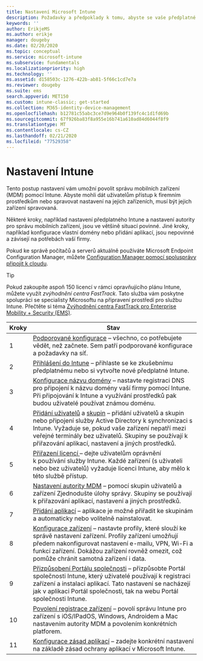 ```yaml
---
title: Nastavení Microsoft Intune
description: Požadavky a předpoklady k tomu, abyste se vaše předplatné Intune dalo začít používat
keywords: ''
author: ErikjeMS
ms.author: erikje
manager: dougeby
ms.date: 02/20/2020
ms.topic: conceptual
ms.service: microsoft-intune
ms.subservice: fundamentals
ms.localizationpriority: high
ms.technology: ''
ms.assetid: d158503c-1276-422b-ab81-5f66c1cd7e7a
ms.reviewer: dougeby
ms.suite: ems
search.appverid: MET150
ms.custom: intune-classic; get-started
ms.collection: M365-identity-device-management
ms.openlocfilehash: b12781c55abc3ce7d9e964b0f139fc4c1d1fd69b
ms.sourcegitcommit: 67f926ba83f8a955e16b741a610ad84d6044f8f9
ms.translationtype: MT
ms.contentlocale: cs-CZ
ms.lasthandoff: 02/21/2020
ms.locfileid: "77529358"
---
```

# <a name="set-up-intune"></a>Nastavení Intune

Tento postup nastavení vám umožní povolit správu mobilních zařízení (MDM) pomocí Intune. Abyste mohli dát uživatelům přístup k firemním prostředkům nebo spravovat nastavení na jejich zařízeních, musí být jejich zařízení spravovaná.

Některé kroky, například nastavení předplatného Intune a nastavení autority pro správu mobilních zařízení, jsou ve většině situací povinné. Jiné kroky, například konfigurace vlastní domény nebo přidání aplikací, jsou nepovinné a závisejí na potřebách vaší firmy.

Pokud ke správě počítačů a serverů aktuálně používáte Microsoft Endpoint Configuration Manager, můžete [Configuration Manager pomocí spolusprávy připojit k cloudu](https://docs.microsoft.com/configmgr/comanage/overview).

>[!TIP]
>Pokud zakoupíte aspoň 150 licencí v rámci opravňujícího plánu Intune, můžete využít *zvýhodnění centra FastTrack*. Tato služba vám poskytne spolupráci se specialisty Microsoftu na připravení prostředí pro službu Intune. Přečtěte si téma [Zvýhodnění centra FastTrack pro Enterprise Mobility + Security (EMS)](https://docs.microsoft.com/enterprise-mobility-security/Solutions/enterprise-mobility-fasttrack-program).

| Kroky | Stav  |
|---|---|
|   1   | [Podporované konfigurace](supported-devices-browsers.md) – všechno, co potřebujete vědět, než začnete. Sem patří podporované konfigurace a požadavky na síť.|
|   2   |  [Přihlášení do Intune](account-sign-up.md) – přihlaste se ke zkušebnímu předplatnému nebo si vytvořte nové předplatné Intune. |
|   3   | [Konfigurace názvu domény](custom-domain-name-configure.md) – nastavte registraci DNS pro připojení k názvu domény vaší firmy pomocí Intune. Při připojování k Intune a využívání prostředků pak budou uživatelé používat známou doménu. |
|   4   | [Přidání uživatelů](users-add.md) a [skupin](../groups-add.md) – přidání uživatelů a skupin nebo připojení služby Active Directory k synchronizaci s Intune. Vyžaduje se, pokud vaše zařízení nepatří mezi veřejné terminály bez uživatelů. Skupiny se používají k přiřazování aplikací, nastavení a jiných prostředků.|
|   5   | [Přiřazení licencí ](../licenses-assign.md) – dejte uživatelům oprávnění k používání služby Intune. Každé zařízení (s uživateli nebo bez uživatelů) vyžaduje licenci Intune, aby mělo k této službě přístup. |
|   6   | [Nastavení autority MDM](../mdm-authority-set.md) – pomocí skupin uživatelů a zařízení Zjednodušte úlohy správy. Skupiny se používají k přiřazování aplikací, nastavení a jiných prostředků. |
|   7   | [Přidání aplikací](../apps/apps-add.md) – aplikace je možné přiřadit ke skupinám a automaticky nebo volitelně nainstalovat. |
|   8   | [Konfigurace zařízení](../configuration/device-profiles.md) – nastavte profily, které slouží ke správě nastavení zařízení. Profily zařízení umožňují předem nakonfigurovat nastavení e-mailu, VPN, Wi-Fi a funkcí zařízení. Dokážou zařízení rovněž omezit, což pomůže chránit samotná zařízení i data. |
|   9   |  [Přizpůsobení Portálu společnosti](../apps/company-portal-app.md) – přizpůsobte Portál společnosti Intune, který uživatelé používají k registraci zařízení a instalaci aplikací. Tato nastavení se nacházejí jak v aplikaci Portál společnosti, tak na webu Portál společnosti Intune.       |
|  10   | [Povolení registrace zařízení](mdm-authority-set.md) – povolí správu Intune pro zařízení s iOS/IPadOS, Windows, Androidem a Mac nastavením autority MDM a povolením konkrétních platforem. |
|  11   |  [Konfigurace zásad aplikací](../apps/app-protection-policy.md) – zadejte konkrétní nastavení na základě zásad ochrany aplikací v Microsoft Intune. |
